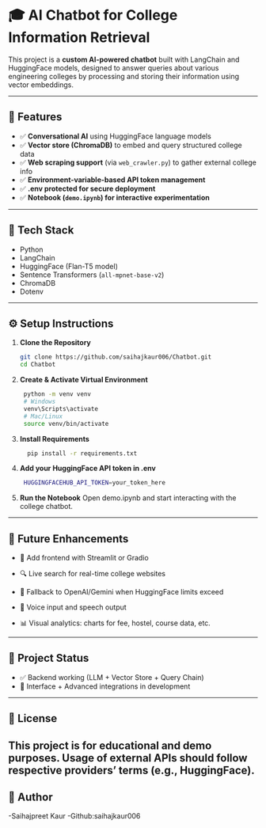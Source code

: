 # 🎓 AI Chatbot for College Information Retrieval

This project is a **custom AI-powered chatbot** built with LangChain and HuggingFace models, designed to answer queries about various engineering colleges by processing and storing their information using vector embeddings.

---

## 🚀 Features

- ✅ **Conversational AI** using HuggingFace language models  
- ✅ **Vector store (ChromaDB)** to embed and query structured college data  
- ✅ **Web scraping support** (via `web_crawler.py`) to gather external college info  
- ✅ **Environment-variable-based API token management**  
- ✅ **.env protected for secure deployment**  
- ✅ **Notebook (`demo.ipynb`) for interactive experimentation**  

---

## 🔧 Tech Stack

- Python  
- LangChain  
- HuggingFace (Flan-T5 model)  
- Sentence Transformers (`all-mpnet-base-v2`)  
- ChromaDB  
- Dotenv  

---
## ⚙️ Setup Instructions

1. **Clone the Repository**
   ```bash
   git clone https://github.com/saihajkaur006/Chatbot.git
   cd Chatbot
   ```
2. **Create & Activate Virtual Environment**
   ```bash
    python -m venv venv
    # Windows
    venv\Scripts\activate
    # Mac/Linux
    source venv/bin/activate
   ```
3. **Install Requirements**
   ```bash
     pip install -r requirements.txt
   ```
4. **Add your HuggingFace API token in .env**
   ```bash
    HUGGINGFACEHUB_API_TOKEN=your_token_here
   ```
5. **Run the Notebook**
   Open demo.ipynb and start interacting with the college chatbot.

---
## 🔮 Future Enhancements
- 💬 Add frontend with Streamlit or Gradio

- 🔍 Live search for real-time college websites

- 🔁 Fallback to OpenAI/Gemini when HuggingFace limits exceed

- 🎤 Voice input and speech output

- 📊 Visual analytics: charts for fee, hostel, course data, etc.

---
## 📌 Project Status
- ✅ Backend working (LLM + Vector Store + Query Chain)
- 🚧 Interface + Advanced integrations in development
---
## 📄 License
This project is for educational and demo purposes. Usage of external APIs should follow respective providers’ terms (e.g., HuggingFace).
---
## 👤 Author
-Saihajpreet Kaur
-Github:saihajkaur006
